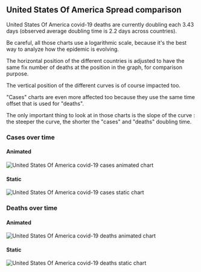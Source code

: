 ## United States Of America Spread comparison 

United States Of America covid-19 deaths are currently doubling each 3.43 days (observed average doubling time is 2.2 days across countries).



Be careful, all those charts use a logarithmic scale, because it's the best way to analyze how the epidemic is evolving.
 
The horizontal position of the different countries is adjusted to have the same fix number of deaths at the position in the graph, for comparison purpose.

The vertical position of the different curves is of course impacted too.

"Cases" charts are even more affected too because they use the same time offset that is used for "deaths".

The only important thing to look at in those charts is the slope of the curve : the steeper the curve, the shorter the "cases" and "deaths" doubling time.



 
### Cases over time
 
#### Animated
![United States Of America covid-19 cases animated chart](https://raw.githubusercontent.com/madlag/coronavirus_study/master/notebooks/graphs/2020-03-20/countries/United_States_Of_America/2020-03-20_United_States_Of_America_deaths.gif "United States Of America covid-19 cases animated chart")   
 
#### Static
![United States Of America covid-19 cases static chart](https://raw.githubusercontent.com/madlag/coronavirus_study/master/notebooks/graphs/2020-03-20/countries/United_States_Of_America/2020-03-20_United_States_Of_America_deaths.png "United States Of America covid-19 cases static chart")   

 
### Deaths over time
 
#### Animated
![United States Of America covid-19 deaths animated chart](https://raw.githubusercontent.com/madlag/coronavirus_study/master/notebooks/graphs/2020-03-20/countries/United_States_Of_America/2020-03-20_United_States_Of_America_deaths.gif "United States Of America covid-19 deaths animated chart")   
 
#### Static
![United States Of America covid-19 deaths static chart](https://raw.githubusercontent.com/madlag/coronavirus_study/master/notebooks/graphs/2020-03-20/countries/United_States_Of_America/2020-03-20_United_States_Of_America_deaths.png "United States Of America covid-19 deaths static chart")   

